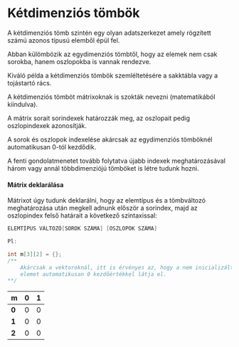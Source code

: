 # Kétdimenziós tömbök

A kétdimenziós tömb szintén egy olyan adatszerkezet amely rögzített számú azonos típusú elemből épül fel.

Abban külömbözik az egydimenziós tömbtől, hogy az elemek nem csak sorokba, hanem oszlopokba is vannak rendezve.

Kiváló példa a kétdimenziós tömbök szemléltetésére a sakktábla vagy a tojástartó rács.

A kétdimenziós tömböt mátrixoknak is szokták nevezni \(matematikából kiindulva\).

A mátrix sorait sorindexek határozzák meg, az oszlopait pedig oszlopindexek azonosítják.

A sorok és oszlopok indexelése akárcsak az egydimenziós tömböknél automatikusan 0-tól kezdődik.

A fenti gondolatmenetet tovább folytatva újabb indexek meghatározásával három vagy annál többdimenziójú tömböket is létre tudunk hozni.

#### Mátrix deklarálása

Mátrixot úgy tudunk deklarálni, hogy az elemtípus és a tömbváltozó meghatározása után megkell adnunk először a sorindex, majd az oszlopindex felső határait a következő szintaxissal:

```cpp
ELEMTÍPUS VÁLTOZÓ[SOROK SZÁMA] [OSZLOPOK SZÁMA]

Pl:

int m[3][2] = {};
/**
    Akárcsak a vektoroknál, itt is érvényes az, hogy a nem inicializált
    elemet automatikusan 0 kezdőértékkel látja el.
**/
```

| m | **0** | **1** |
| :--- | :--- | :--- |
| **0** | 0 | 0 |
| **1** | 0 | 0 |
| **2** | 0 | 0 |



